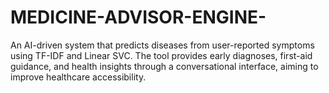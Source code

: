 # MEDICINE-ADVISOR-ENGINE-
 An AI-driven system that predicts diseases from user-reported symptoms using TF-IDF and Linear SVC. The tool provides early diagnoses, first-aid guidance, and health insights through a conversational interface, aiming to improve healthcare accessibility.
